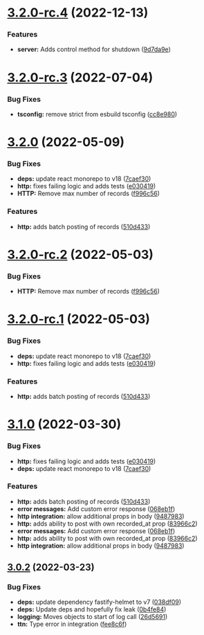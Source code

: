 # [3.2.0-rc.4](https://github.com/technologiestiftung/stadtpuls-api/compare/v3.2.0-rc.3...v3.2.0-rc.4) (2022-12-13)


### Features

* **server:** Adds control method for shutdown ([9d7da9e](https://github.com/technologiestiftung/stadtpuls-api/commit/9d7da9e86af612b51035c4aa5eb157e25736bfda))

# [3.2.0-rc.3](https://github.com/technologiestiftung/stadtpuls-api/compare/v3.2.0-rc.2...v3.2.0-rc.3) (2022-07-04)


### Bug Fixes

* **tsconfig:** remove strict from esbuild tsconfig ([cc8e980](https://github.com/technologiestiftung/stadtpuls-api/commit/cc8e980598f6016dd90ab25531e4a81323e48ddd))

# [3.2.0](https://github.com/technologiestiftung/stadtpuls-api/compare/v3.1.0...v3.2.0) (2022-05-09)


### Bug Fixes

* **deps:** update react monorepo to v18 ([7caef30](https://github.com/technologiestiftung/stadtpuls-api/commit/7caef30be2873989a33a10361e5f4f86e70e32c6))
* **http:** fixes failing logic and adds tests ([e030419](https://github.com/technologiestiftung/stadtpuls-api/commit/e03041984368fedb6a16649fc42060457b2d7efa))
* **HTTP:** Remove max number of records ([f996c56](https://github.com/technologiestiftung/stadtpuls-api/commit/f996c5601334f494a905478754dd0c3dbc03e338))


### Features

* **http:** adds batch posting of records ([510d433](https://github.com/technologiestiftung/stadtpuls-api/commit/510d433c358f50360890918d583709cdfa2cf1a9))

# [3.2.0-rc.2](https://github.com/technologiestiftung/stadtpuls-api/compare/v3.2.0-rc.1...v3.2.0-rc.2) (2022-05-03)


### Bug Fixes

* **HTTP:** Remove max number of records ([f996c56](https://github.com/technologiestiftung/stadtpuls-api/commit/f996c5601334f494a905478754dd0c3dbc03e338))

# [3.2.0-rc.1](https://github.com/technologiestiftung/stadtpuls-api/compare/v3.1.0...v3.2.0-rc.1) (2022-05-03)


### Bug Fixes

* **deps:** update react monorepo to v18 ([7caef30](https://github.com/technologiestiftung/stadtpuls-api/commit/7caef30be2873989a33a10361e5f4f86e70e32c6))
* **http:** fixes failing logic and adds tests ([e030419](https://github.com/technologiestiftung/stadtpuls-api/commit/e03041984368fedb6a16649fc42060457b2d7efa))


### Features

* **http:** adds batch posting of records ([510d433](https://github.com/technologiestiftung/stadtpuls-api/commit/510d433c358f50360890918d583709cdfa2cf1a9))

# [3.1.0](https://github.com/technologiestiftung/stadtpuls-api/compare/v3.0.2...v3.1.0) (2022-03-30)


### Bug Fixes

* **http:** fixes failing logic and adds tests ([e030419](https://github.com/technologiestiftung/stadtpuls-api/commit/e03041984368fedb6a16649fc42060457b2d7efa))
* **deps:** update react monorepo to v18 ([7caef30](https://github.com/technologiestiftung/stadtpuls-api/commit/7caef30be2873989a33a10361e5f4f86e70e32c6))


### Features

* **http:** adds batch posting of records ([510d433](https://github.com/technologiestiftung/stadtpuls-api/commit/510d433c358f50360890918d583709cdfa2cf1a9))
* **error messages:** Add custom error response ([068eb1f](https://github.com/technologiestiftung/stadtpuls-api/commit/068eb1faf9178c6ae272849e0061034dfdd27fa2))
* **http integration:** allow additional props in body ([9487983](https://github.com/technologiestiftung/stadtpuls-api/commit/9487983046429e7b8e6404914b29585de68c6cdc))
* **http:** adds ability to post with own recorded_at prop ([83966c2](https://github.com/technologiestiftung/stadtpuls-api/commit/83966c2e17e6e4c5c12f2aa4d2e15ce1f46ba7a7))
* **error messages:** Add custom error response ([068eb1f](https://github.com/technologiestiftung/stadtpuls-api/commit/068eb1faf9178c6ae272849e0061034dfdd27fa2))
* **http:** adds ability to post with own recorded_at prop ([83966c2](https://github.com/technologiestiftung/stadtpuls-api/commit/83966c2e17e6e4c5c12f2aa4d2e15ce1f46ba7a7))
* **http integration:** allow additional props in body ([9487983](https://github.com/technologiestiftung/stadtpuls-api/commit/9487983046429e7b8e6404914b29585de68c6cdc))


## [3.0.2](https://github.com/technologiestiftung/stadtpuls-api/compare/v3.0.1...v3.0.2) (2022-03-23)

### Bug Fixes

* **deps:** update dependency fastify-helmet to v7 ([038df09](https://github.com/technologiestiftung/stadtpuls-api/commit/038df09566956a8ba04c2fb75a75312af5cf50a5))
* **deps:** Update deps and hopefully fix leak ([0b4fe84](https://github.com/technologiestiftung/stadtpuls-api/commit/0b4fe840c08447e0c515dcb9ee9dacadd1b432cc))
* **logging:** Moves objects to start of log call ([26d5691](https://github.com/technologiestiftung/stadtpuls-api/commit/26d56914261124044fbb1a25cca3a330da8162b2))
* **ttn:** Type error in integration ([fee8c6f](https://github.com/technologiestiftung/stadtpuls-api/commit/fee8c6fe00b91b22ff44aa347839d0459843aa6f))
